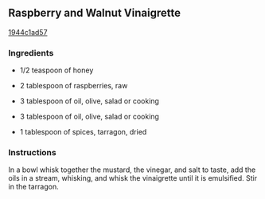 ## Raspberry and Walnut Vinaigrette

[1944c1ad57](http://www.epicurious.com/recipes/food/views/raspberry-and-walnut-vinaigrette-11951)

### Ingredients

 - 1/2 teaspoon of honey

 - 2 tablespoon of raspberries, raw

 - 3 tablespoon of oil, olive, salad or cooking

 - 3 tablespoon of oil, olive, salad or cooking

 - 1 tablespoon of spices, tarragon, dried

### Instructions

In a bowl whisk together the mustard, the vinegar, and salt to taste, add the oils in a stream, whisking, and whisk the vinaigrette until it is emulsified. Stir in the tarragon.